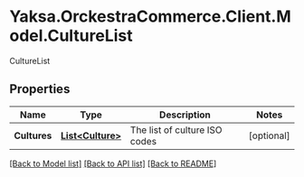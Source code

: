 # Yaksa.OrckestraCommerce.Client.Model.CultureList
CultureList

## Properties

Name | Type | Description | Notes
------------ | ------------- | ------------- | -------------
**Cultures** | [**List&lt;Culture&gt;**](Culture.md) | The list of culture ISO codes | [optional] 

[[Back to Model list]](../README.md#documentation-for-models) [[Back to API list]](../README.md#documentation-for-api-endpoints) [[Back to README]](../README.md)

